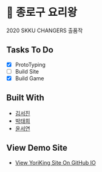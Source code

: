 # 🍳 종로구 요리왕

2020 SKKU CHANGERS 출품작

## Tasks To Do

- [x] ProtoTyping
- [ ] Build Site
- [x] Build Game

## Built With

- [김서진](https://github.com/SeojinSeojin)
- [박태희](https://github.com/jain0801)
- [윤서연](https://github.com/minakusi)

## View Demo Site

- [View YoriKing Site On GitHub IO](https://seojinseojin.github.io/yoriking-2020skkkulikelion/)
